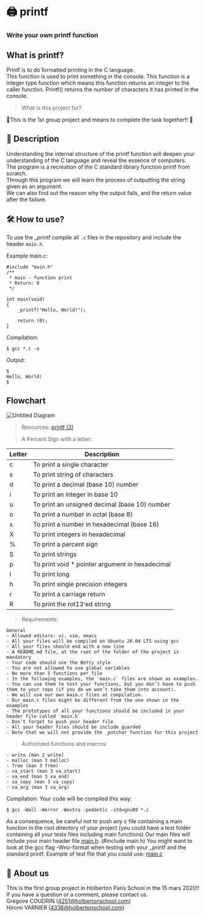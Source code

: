 # :printer: printf
### Write your own printf function

## What is printf? ##

Printf is to do formatted printing in the C language.<br>This function is used to print something in the console. This function is a integer type function which means this function returns an integer to the caller function. Printf() returns the number of characters it has printed in the console.


> What is this project for?

:couple:This is the 1st group project and means to complete the task together!! :couple:

## :open_book: Description ##
Understanding the internal structure of the printf function will deepen your understanding of the C language and reveal the essence of computers.<br>
The program is a recreation of the C standard library function printf from scratch.<br>
Through this program we will learn the process of outputting the string given as an argument.<br>
We can also find out the reason why the output fails, and the return value after the failure.

## :hammer_and_wrench: How to use? ##
To use the _printf compile all `.c` files in the repository and include the header `main.h`.

Example main.c:
```
#include "main.h"
/**
 * main - function print
 * Return: 0
 */

int main(void)
{
    _printf("Hello, World!");

    return (0);
}
```
Compilation:
```
$ gcc *.c -o
```
Output:
```
$
Hello, World!
$
```
## Flowchart ##

![Untitled Diagram](https://user-images.githubusercontent.com/69083631/158628116-f0fe2276-2664-44d1-b709-221036162a2d.jpg)




> Resources:
[printf (3)](https://github.com/gregcdjm/printf/edit/main/man_3_printf)

> A Percent Sign with a letter:

| Letter | Description |
| ------------- | ------------- |
| c | To print a single character |
| s | To print string of characters |
| d | To print a decimal (base 10) number |
| i | To print an integer in base 10 |
| u | To print an unsigned decimal (base 10) number |
| o | To print a number in octal (base 8) |
| x | To print a number in hexadecimal (base 16) |
| X | To print integers in hexadecimal |
| % | To print a percent sign |
| S | To print strings |
| p | To print void * pointer argument in hexadecimal |
| l | To print long |
| h | To print single precision integers |
| r | To print a carriage return |
| R | To print the rot13'ed string |


> Requirements:
```
General
- Allowed editors: vi, vim, emacs
- All your files will be compiled on Ubuntu 20.04 LTS using gcc
- All your files should end with a new line
- A README.md file, at the root of the folder of the project is mandatory
- Your code should use the Betty style
- You are not allowed to use global variables
- No more than 5 functions per file
- In the following examples, the `main.c` files are shown as examples.
- You can use them to test your functions, but you don’t have to push them to your repo (if you do we won’t take them into account).
- We will use our own main.c files at compilation.
- Our main.c files might be different from the one shown in the examples
- The prototypes of all your functions should be included in your header file called `main.h`
- Don’t forget to push your header file
- All your header files should be include guarded
- Note that we will not provide the _putchar function for this project
```
> Authorized functions and macros:
```
- write (man 2 write)
- malloc (man 3 malloc)
- free (man 3 free)
- va_start (man 3 va_start)
- va_end (man 3 va_end)
- va_copy (man 3 va_copy)
- va_arg (man 3 va_arg)
```
Compilation:
Your code will be compiled this way:
```
$ gcc -Wall -Werror -Wextra -pedantic -std=gnu89 *.c
```
As a consequence, be careful not to push any c file containing a main function in the root directory of your project (you could have a test folder containing all your tests files including main functions)
Our main files will include your main header file [main.h](https://github.com/gregcdjm/printf/edit/main/main.h): (#include main.h)
You might want to look at the gcc flag -Wno-format when testing with your _printf and the standard printf. Example of test file that you could use: [main.c](https://github.com/gregcdjm/printf/edit/main/main.c)

## :couple: About us ##
This is the first group project in Holberton Paris School in the 15 mars 2020!!<br>
If you have a question or a comment, please contact us.<br>
Grégoire COUDRIN (4251@holbertonschool.com)<br>
Hiromi VARNIER (4336@holbertonschool.com)<br>
